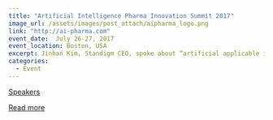 ```yaml
---
title: "Artificial Intelligence Pharma Innovation Summit 2017"
image_url: /assets/images/post_attach/aipharma_logo.png
link: "http://ai-pharma.com"
event_date:  July 26-27, 2017
event_location: Boston, USA
excerpt: Jinhan Kim, Standigm CEO, spoke about “artificial applicable intelligence in drug discovery and repositioning” at AI PHARMA INNOVATION.
categories:
  - Event
---
```



[Speakers](http://ai-pharma.com/about/speakers/)


[Read more](http://ai-pharma.com/get-involved/)
